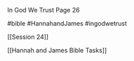 In God We Trust
Page 26

#bible #HannahandJames #ingodwetrust 

[[Session 24]]

[[Hannah and James Bible Tasks]]
